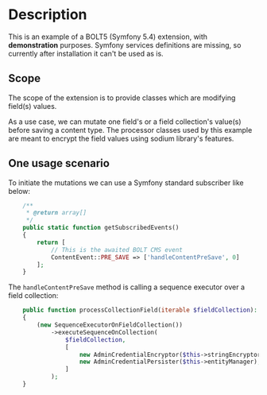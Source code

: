 # Description
This is an example of a BOLT5 (Symfony 5.4) extension, with **demonstration** purposes. Symfony services definitions are missing, so currently after installation it can't be used as is.

## Scope
The scope of the extension is to provide classes which are modifying field(s) values.

As a use case, we can mutate one field's or a field collection's value(s) before saving a content type. The processor classes used by this example are meant to encrypt the field values using sodium library's features.

## One usage scenario
To initiate the mutations we can use a Symfony standard subscriber like below:

```PHP
    /**
     * @return array[]
     */
    public static function getSubscribedEvents()
    {
        return [
            // This is the awaited BOLT CMS event
            ContentEvent::PRE_SAVE => ['handleContentPreSave', 0]
        ];
    }

```

The `handleContentPreSave` method is calling a sequence executor over a field collection:

```PHP
    public function processCollectionField(iterable $fieldCollection): void
    {
        (new SequenceExecutorOnFieldCollection())
            ->executeSequenceOnCollection(
                $fieldCollection,
                [
                    new AdminCredentialEncryptor($this->stringEncryptor),
                    new AdminCredentialPersister($this->entityManager),
                ]
            );
    }
```
